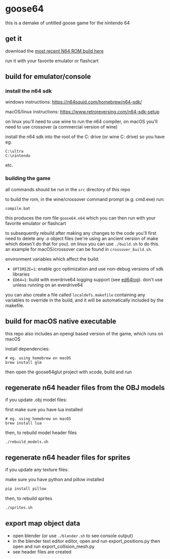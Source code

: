 # goose64

this is a demake of untitled goose game for the nintendo 64

## get it

download the [most recent N64 ROM build here](src/goose64.n64)

run it with your favorite emulator or flashcart

## build for emulator/console

### install the n64 sdk

windows instructions: https://n64squid.com/homebrew/n64-sdk/

macOS/linux instructions: https://www.retroreversing.com/n64-sdk-setup

on linux you'll need to use wine to run the n64 compiler, on macOS you'll need to use crossover (a commercial version of wine)

install the n64 sdk into the root of the C: drive (or wine C: drive) so you have eg.
```
C:\ultra
C:\nintendo
```
etc.


### building the game

all commands should be run in the `src` directory of this repo

to build the rom, in the wine/crossover command prompt (e.g. cmd.exe) run:

```
compile.bat
```

this produces the rom file `goose64.n64` which you can then run with your favorite emulator or flashcart

to subsequently rebuild after making any changes to the code you'll first need to delete any .o object files (we're using an ancient version of make which doesn't do that for you). on linux you can use `./build.sh` to do this. an example for macOS/crossover can be found in `crossover_build.sh`. 

environment variables which affect the build:

- `OPTIMIZE=1`: enable gcc optimization and use non-debug versions of sdk libraries
- `ED64=1`: build with everdrive64 logging support (see [ed64log](https://github.com/jsdf/ed64log)). don't use unless running on an everdrive64

you can also create a file called `localdefs.makefile` containing any variables to override in the build, and it will be automatically included by the makefile.

## build for macOS native executable

this repo also includes an opengl based version of the game, which runs on macOS

install dependencies:
```
# eg. using homebrew on macOS
brew install glm
```

then open the goose64glut project with xcode, build and run


## regenerate n64 header files from the OBJ models
if you update .obj model files:

first make sure you have lua installed

```
# eg. using homebrew on macOS
brew install lua
```

then, to rebuild model header files

```
./rebuild_models.sh
```

## regenerate n64 header files for sprites
if you update any texture files:

make sure you have python and pillow installed

```bash
pip install pillow
```

then, to rebuild sprites

```bash
./sprites.sh 
```

## export map object data

- open blender (or use `./blender.sh` to see console output)
- in the blender text editor editor, open and run export_positions.py then open and run export_collision_mesh.py
- see header files are created

